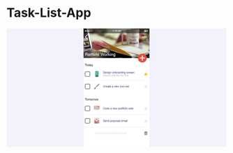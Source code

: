 # Task-List-App

![alt text](https://github.com/Vlateq/Task-List-App/blob/master/img/screenshots/task_list_app.png)
